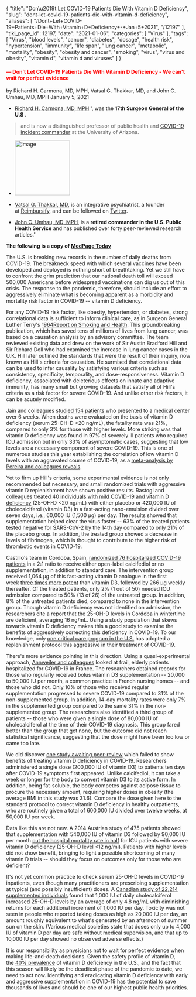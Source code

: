{
    "title": "Don\u2019t Let COVID-19 Patients Die With Vitamin D Deficiency",
    "slug": "dont-let-covid-19-patients-die-with-vitamin-d-deficiency",
    "aliases": [
        "/Dont+Let+COVID-19+Patients+Die+With+Vitamin+D+Deficiency+-+Jan+5+2021",
        "/12197"
    ],
    "tiki_page_id": 12197,
    "date": "2021-01-06",
    "categories": [
        "Virus"
    ],
    "tags": [
        "Virus",
        "blood levels",
        "cancer",
        "diabetes",
        "dosage",
        "health risk",
        "hypertension",
        "immunity",
        "life span",
        "lung cancer",
        "metabolic",
        "mortality",
        "obesity",
        "obesity and cancer",
        "smoking",
        "virus",
        "virus and obesity",
        "vitamin d",
        "vitamin d and viruses"
    ]
}


#### <span style="color:#F00;">— Don’t Let COVID-19 Patients Die With Vitamin D Deficiency - We can't wait for perfect evidence</span>

by Richard H. Carmona, MD, MPH, Vatsal G. Thakkar, MD, and John C. Umhau, MD, MPH January 5, 2021

* [Richard H. Carmona, MD, MPH](https://publichealth.arizona.edu/directory/richard-carmona)'', was the  **17th Surgeon General of the U.S** . 

> and is now a distinguished professor of public health and [COVID-19 incident commander](https://deptmedicine.arizona.edu/news/2020/uarizona-names-surgeon-general-carmona-lead-campus-reentry-plan) at the University of Arizona.

   * <img src="https://d1bk1kqxc0sym.cloudfront.net/attachments/jpeg/carmona.jpg" alt="image" width="150">

* [Vatsal G. Thakkar, MD](http://www.vatsalthakkar.com/), is an integrative psychiatrist, a founder at [Reimbursify](http://www.reimbursify.com/), and can be followed on [Twitter](http://twitter.com/vatsalthakkarmd).

* [John C. Umhau, MD, MPH](https://www.linkedin.com/in/john-umhau-md-mph-cpe-5506496/), is a **retired commander in the U.S. Public Health Service**  and has published over forty peer-reviewed research articles.''

 **The following is a copy of [MedPage Today](https://www.medpagetoday.com/infectiousdisease/covid19/90530)** 

The U.S. is breaking new records in the number of daily deaths from COVID-19. The breakneck speed with which several vaccines have been developed and deployed is nothing short of breathtaking. Yet we still have to confront the grim prediction that our national death toll will exceed 500,000 Americans before widespread vaccinations can dig us out of this crisis. The response to the pandemic, therefore, should include an effort to aggressively eliminate what is becoming apparent as a morbidity and mortality risk factor in COVID-19 -- vitamin D deficiency.

For any COVID-19 risk factor, like obesity, hypertension, or diabetes, strong correlational data is sufficient to inform clinical care, as in Surgeon General Luther Terry's [1964Report on Smoking and Health](https://profiles.nlm.nih.gov/spotlight/nn/feature/smoking). This groundbreaking publication, which has saved tens of millions of lives from lung cancer, was based on a causation analysis by an advisory committee. The team reviewed existing data and drew on the work of Sir Austin Bradford Hill and Sir Richard Doll who had examined the increase in lung cancer cases in the U.K. Hill later outlined the standards that were the result of their inquiry, now known as Hill's criteria for causation. He surmised that correlational data can be used to infer causality by satisfying various criteria such as consistency, specificity, temporality, and dose-responsiveness. Vitamin D deficiency, associated with deleterious effects on innate and adaptive immunity, has many small but growing datasets that satisfy all of Hill's criteria as a risk factor for severe COVID-19. And unlike other risk factors, it can be acutely modified.

Jain and colleagues [studied 154 patients](https://www.nature.com/articles/s41598-020-77093-z%20with%20COVID-19) who presented to a medical center over 6 weeks. When deaths were evaluated on the basis of vitamin D deficiency (serum 25-OH-D <20 ng/mL), the fatality rate was 21%, compared to only 3% for those with higher levels. More striking was that vitamin D deficiency was found in 97% of severely ill patients who required ICU admission but in only 33% of asymptomatic cases, suggesting that low levels are a necessary component of severe COVID-19. This is one of numerous studies this year establishing the correlation of low vitamin D levels with an aggravated course of COVID-19, as a [meta-analysis by Pereira and colleagues reveals](https://www.tandfonline.com/doi/full/10.1080/10408398.2020.1841090?journalCode=bfsn20).

Yet to firm up Hill's criteria, some experimental evidence is not only recommended but necessary, and small randomized trials with aggressive vitamin D replenishment have shown positive results. Rastogi and colleagues [treated 40 individuals with mild COVID-19 and vitamin D deficiency](https://pmj.bmj.com/content/early/2020/11/12/postgradmedj-2020-139065) (25-OH-D <20 ng/mL) with either placebo or 420,000 IU of cholecalciferol (vitamin D3) in a fast-acting nano-emulsion divided over seven days, i.e., 60,000 IU (1,500 μg) per day. The results showed that supplementation helped clear the virus faster -- 63% of the treated patients tested negative for SARS-CoV-2 by the 14th day compared to only 21% of the placebo group. In addition, the treated group showed a decrease in levels of fibrinogen, which is thought to contribute to the higher risk of thrombotic events in COVID-19.

Castillo's team in Cordoba, Spain, [randomized 76 hospitalized COVID-19 patients](https://www.ncbi.nlm.nih.gov/pmc/articles/PMC7456194/) in a 2:1 ratio to receive either open-label calcifediol or no supplementation, in addition to standard care. The intervention group received 1,064 μg of this fast-acting vitamin D analogue in the first week [three times more potent](https://europepmc.org/article/med/29713796) than vitamin D3, followed by 266 μg weekly thereafter. Of the treated patients, only 2% (1 out of 50) needed ICU admission compared to 50% (13 of 26) of the untreated group. In addition, 8% of the untreated patients died, compared to none in the intervention group. Though vitamin D deficiency was not identified on admission, the researchers cite a report that the 25-OH-D levels in Cordoba in wintertime are deficient, averaging 16 ng/mL. Using a study population that skews towards vitamin D deficiency makes this a good study to examine the benefits of aggressively correcting this deficiency in COVID-19. To our knowledge, only [one critical care program in the U.S.](https://www.evms.edu/media/evms_public/departments/internal_medicine/Marik-Covid-Protocol-Summary.pdf) has adopted a replenishment protocol this aggressive in their treatment of COVID-19.

There's more evidence pointing in this direction. Using a quasi-experimental approach, [Annweiler and colleagues](https://www.mdpi.com/2072-6643/12/11/3377) looked at frail, elderly patients hospitalized for COVID-19 in France. The researchers obtained records for those who regularly received bolus vitamin D3 supplementation -- 20,000 to 50,000 IU per month, a common practice in French nursing homes -- and those who did not. Only 10% of those who received regular supplementation progressed to severe COVID-19 compared to 31% of the non-supplemented group. In addition, 14-day mortality rates were only 7% in the supplemented group compared to the same 31% in the non-supplemented group. The researchers also identified a third group of patients -- those who were given a single dose of 80,000 IU of cholecalciferol at the time of their COVID-19 diagnosis. This group fared better than the group that got none, but the outcome did not reach statistical significance, suggesting that the dose might have been too low or came too late.

We did discover [one study awaiting peer-review](https://www.medrxiv.org/content/10.1101/2020.11.16.20232397v1) which failed to show benefits of treating vitamin D deficiency in COVID-19. Researchers administered a single dose (200,000 IU of vitamin D3) to patients ten days after COVID-19 symptoms first appeared. Unlike calcifediol, it can take a week or longer for the body to convert vitamin D3 to its active form. In addition, being fat-soluble, the body competes against adipose tissue to procure the necessary amount, requiring higher doses in obesity (the average BMI in this study was 31.6). Compare the dose given here to the standard protocol to correct vitamin D deficiency in healthy outpatients, who are routinely given a total of 600,000 IU divided over twelve weeks, at 50,000 IU per week.

Data like this are not new. A 2014 Austrian study of 475 patients showed that supplementation with 540,000 IU of vitamin D3 followed by 90,000 IU per month [cut the hospital mortality rate in half](https://pubmed.ncbi.nlm.nih.gov/25268295/) for ICU patients with severe vitamin D deficiency (25-OH-D level <12 ng/ml). Patients with higher levels did not show benefit, bringing to light a possible shortcoming of many vitamin D trials -- should they focus on outcomes only for those who are deficient?

It's not yet common practice to check serum 25-OH-D levels in COVID-19 inpatients, even though many practitioners are prescribing supplementation at typical (and possibly insufficient) doses. A [Canadian study of 22,214 supplemented individuals](https://pubmed.ncbi.nlm.nih.gov/25372709/) found that 1,000 IU of daily cholecalciferol increased 25-OH-D levels by an average of only 4.8 ng/mL with diminishing returns for each additional increment of 1,000 IU per day. Toxicity was not seen in people who reported taking doses as high as 20,000 IU per day, an amount roughly equivalent to what's generated by an afternoon of summer sun on the skin. (Various medical societies state that doses only up to 4,000 IU of vitamin D per day are safe without medical supervision, and that up to 10,000 IU per day showed no observed adverse effects.)

It is our responsibility as physicians not to wait for perfect evidence when making life-and-death decisions. Given the safety profile of vitamin D, the [40% prevalence](https://pubmed.ncbi.nlm.nih.gov/30087817/) of vitamin D deficiency in the U.S., and the fact that this season will likely be the deadliest phase of the pandemic to date, we need to act now. Identifying and eradicating vitamin D deficiency with early and aggressive supplementation in COVID-19 has the potential to save thousands of lives and should be one of our highest public health priorities.